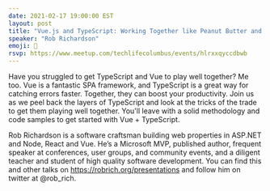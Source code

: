 ```yaml
---
date: 2021-02-17 19:00:00 EST
layout: post
title: "Vue.js and TypeScript: Working Together like Peanut Butter and Jelly"
speaker: "Rob Richardson"
emoji: 🥜
rsvp: https://www.meetup.com/techlifecolumbus/events/hlrxxqyccdbwb
---
```


Have you struggled to get TypeScript and Vue to play well together? Me too. Vue is a fantastic SPA framework, and TypeScript is a great way for catching errors faster. Together, they can boost your productivity. Join us as we peel back the layers of TypeScript and look at the tricks of the trade to get them playing well together. You'll leave with a solid methodology and code samples to get started with Vue + TypeScript.

Rob Richardson is a software craftsman building web properties in ASP.NET and Node, React and Vue. He’s a Microsoft MVP, published author, frequent speaker at conferences, user groups, and community events, and a diligent teacher and student of high quality software development. You can find this and other talks on https://robrich.org/presentations and follow him on twitter at @rob_rich.
